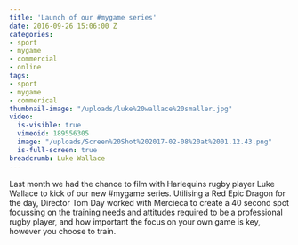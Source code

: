 ```yaml
---
title: 'Launch of our #mygame series'
date: 2016-09-26 15:06:00 Z
categories:
- sport
- mygame
- commercial
- online
tags:
- sport
- mygame
- commerical
thumbnail-image: "/uploads/luke%20wallace%20smaller.jpg"
video:
  is-visible: true
  vimeoid: 189556305
  image: "/uploads/Screen%20Shot%202017-02-08%20at%2001.12.43.png"
  is-full-screen: true
breadcrumb: Luke Wallace
---
```


Last month we had the chance to film with Harlequins rugby player Luke Wallace to kick of our new #mygame series. Utilising a Red Epic Dragon for the day, Director Tom Day worked with Mercieca to create a 40 second spot focussing on the training needs and attitudes required to be a professional rugby player, and how important the focus on your own game is key, however you choose to train.


